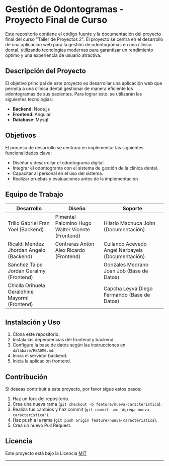 # Gestión de Odontogramas - Proyecto Final de Curso


Este repositorio contiene el código fuente y la documentación del proyecto final del curso "Taller de Proyectos 2". El proyecto se centra en el desarrollo de una aplicación web para la gestión de odontogramas en una clínica dental, utilizando tecnologías modernas para garantizar un rendimiento óptimo y una experiencia de usuario atractiva.

## Descripción del Proyecto

El objetivo principal de este proyecto es desarrollar una aplicación web que permita a una clínica dental gestionar de manera eficiente los odontogramas de sus pacientes. Para lograr esto, se utilizarán las siguientes tecnologías:

- **Backend**: Node.js
- **Frontend**: Angular
- **Database**: Mysql

## Objetivos

El proceso de desarrollo se centrará en implementar las siguientes funcionalidades clave:

- Diseñar y desarrollar el odontograma digital.
- Integrar el odontograma con el sistema de gestión de la clínica dental.
- Capacitar al personal en el uso del sistema.
- Realizar pruebas y evaluaciones antes de la implementación



## Equipo de Trabajo

| Desarrollo | Diseño | Soporte |
|------------|--------|---------|
| Trillo Gabriel Fran Yoel (Backend) | Pimentel Palomino Hugo Walter Vicente (Frontend) | Hilario Machuca John (Documentación) |
| Ricaldi Mendez Jhordan Angelo (Backend) | Contreras Anton Alex Ricardo (Frontend) | Cullanco Acevedo Angel Nerbayeis (Documentación) |
| Sanchez Taipe Jordan Geralmy (Frontend) |  | Gonzales Medrano Joan Job (Base de Datos) |
| Chiclla Orihuela Geraldhine Mayormi (Frontend) |  | Capcha Leyva Diego Fermando (Base de Datos) |

## Instalación y Uso

1. Clona este repositorio.
2. Instala las dependencias del frontend y backend.
3. Configura la base de datos según las instrucciones en `database/README.md`.
4. Inicia el servidor backend.
5. Inicia la aplicación frontend.

## Contribución

Si deseas contribuir a este proyecto, por favor sigue estos pasos:

1. Haz un fork del repositorio.
2. Crea una nueva rama (`git checkout -b feature/nueva-caracteristica`).
3. Realiza tus cambios y haz commit (`git commit -am 'Agrega nueva característica'`).
4. Haz push a la rama (`git push origin feature/nueva-caracteristica`).
5. Crea un nuevo Pull Request.

## Licencia

Este proyecto está bajo la Licencia [MIT](https://opensource.org/licenses/MIT)
_____________________________________


